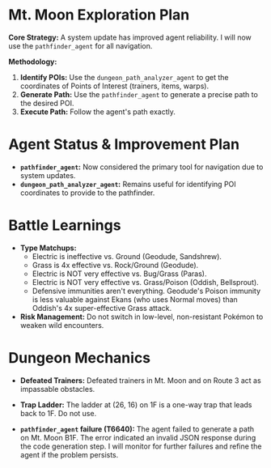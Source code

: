 # Mt. Moon Exploration Plan

**Core Strategy:** A system update has improved agent reliability. I will now use the `pathfinder_agent` for all navigation.

**Methodology:**
1.  **Identify POIs:** Use the `dungeon_path_analyzer_agent` to get the coordinates of Points of Interest (trainers, items, warps).
2.  **Generate Path:** Use the `pathfinder_agent` to generate a precise path to the desired POI.
3.  **Execute Path:** Follow the agent's path exactly.

# Agent Status & Improvement Plan
- **`pathfinder_agent`:** Now considered the primary tool for navigation due to system updates.
- **`dungeon_path_analyzer_agent`:** Remains useful for identifying POI coordinates to provide to the pathfinder.

# Battle Learnings
- **Type Matchups:**
  - Electric is ineffective vs. Ground (Geodude, Sandshrew).
  - Grass is 4x effective vs. Rock/Ground (Geodude).
  - Electric is NOT very effective vs. Bug/Grass (Paras).
  - Electric is NOT very effective vs. Grass/Poison (Oddish, Bellsprout).
  - Defensive immunities aren't everything. Geodude's Poison immunity is less valuable against Ekans (who uses Normal moves) than Oddish's 4x super-effective Grass attack.
- **Risk Management:** Do not switch in low-level, non-resistant Pokémon to weaken wild encounters.

# Dungeon Mechanics
- **Defeated Trainers:** Defeated trainers in Mt. Moon and on Route 3 act as impassable obstacles.
- **Trap Ladder:** The ladder at (26, 16) on 1F is a one-way trap that leads back to 1F. Do not use.

- **`pathfinder_agent` failure (T6640):** The agent failed to generate a path on Mt. Moon B1F. The error indicated an invalid JSON response during the code generation step. I will monitor for further failures and refine the agent if the problem persists.